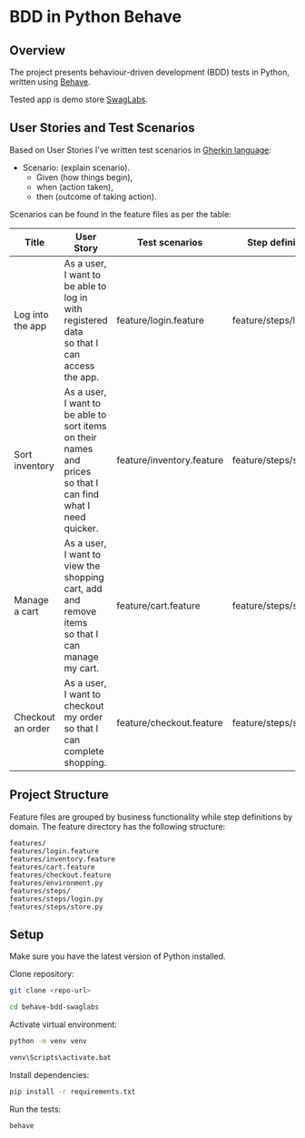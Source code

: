# BDD in Python Behave

## Overview

The project presents behaviour-driven development (BDD) tests in Python, written
using [Behave](https://behave.readthedocs.io/en/stable/index.html).

Tested app is demo store  [SwagLabs](https://www.saucedemo.com/).

## User Stories and Test Scenarios
Based on User Stories I've written test scenarios in [Gherkin language](https://behave.readthedocs.io/en/stable/philosophy.html#the-gherkin-language): 
- Scenario: (explain scenario).
  - Given (how things begin), 
  - when (action taken), 
  - then (outcome of taking action).
 
Scenarios can be found in the feature files as per the table:

| Title             | User Story                                                                                                               | Test scenarios            | Step definition        |
|-------------------|--------------------------------------------------------------------------------------------------------------------------|---------------------------|------------------------|
| Log into the app  | As a user, <br />I want to be able to log in with registered data <br />so that I can access the app.                    | feature/login.feature     | feature/steps/login.py |                                                                                                              |                      |                                                   |
| Sort inventory    | As a user, <br />I want to be able to sort items on their names and prices <br />so that I can find what I need quicker. | feature/inventory.feature | feature/steps/store.py |                                                                                                                     |                      |                                                   |
| Manage a cart     | As a user, <br />I want to view the shopping cart, add and remove items<br /> so that I can manage my cart.              | feature/cart.feature      | feature/steps/store.py |
| Checkout an order | As a user, <br />I want to checkout my order<br /> so that I can complete shopping.                                      | feature/checkout.feature  | feature/steps/store.py |

## Project Structure

Feature files are grouped by business functionality while step definitions by domain. The feature directory has the following structure:
```
features/
features/login.feature
features/inventory.feature
features/cart.feature
features/checkout.feature
features/environment.py
features/steps/
features/steps/login.py
features/steps/store.py
```

## Setup

Make sure you have the latest version of Python installed.

Clone repository:

```bash
git clone <repo-url>
```

```bash
cd behave-bdd-swaglabs
```

Activate virtual environment:

```bash
python -m venv venv
```

```bash
venv\Scripts\activate.bat
```

Install dependencies:

```bash
pip install -r requirements.txt
```

Run the tests:

```bash
behave
```

